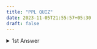 ```yaml
---
title: "PPL QUIZ"
date: 2023-11-05T21:55:57+05:30
draft: false
---
```

<details>
<summary> 1st Answer</summary> 
<details>
  <summary>### Increased Ability to Express Ideas</summary>

  1. Depth of thought influenced by language expressiveness.
  2. Difficulty conceptualizing structures without descriptive language.
  3. Limits on control structures, data structures, and abstractions based on the development language.
  4. Awareness of a variety of language features reduces limitations in software development.
  5. Exploration of language constructs and their simulation in languages lacking direct support.
</details>

<details>
  <summary>### Improved Background for Choosing Appropriate Languages</summary>

  1. Programmers tend to favor familiar languages, even if unsuitable for new projects.
  2. Familiarity with a range of languages empowers informed language selection.
</details>

<details>
  <summary>### Greater Ability to Learn New Languages</summary>

  1. Continuous evolution of programming languages necessitates ongoing learning.
  2. Understanding object-oriented programming facilitates learning languages like Java.
  3. Thorough comprehension of fundamental language concepts eases adaptation to new languages.
</details>

<details>
  <summary> ### Understand Significance of Implementation</summary>

  1. Insight into implementation issues illuminates the design rationale of languages.
  2. Enables intelligent use of a language according to its intended design.
</details>

<details>
  <summary> ### Ability to Design New Languages</summary>

  1. Knowledge of multiple languages enhances understanding of programming language concepts.
  2. Proficiency in designing new languages based on comprehensive knowledge.
</details>

<details>
  <summary> ### Overall Advancement of Computing</summary>

  1. Instances where language popularity did not align with conceptual superiority.
  2. Historical example: ALGOL 60 vs. Fortran, possibly influenced by lack of understanding of ALGOL 60's conceptual design.
  3. Consideration of external factors, such as IBM's role.
</details>

<details>
  <summary> ### Scientific Applications</summary>

  1. Invention of computers in the 40s for scientific applications.
  2. Requirement for large-scale floating-point computations.
  3. Fortran as the first language developed for scientific applications.
  4. ALGOL 60 intended for similar use.
</details>

<details>
  <summary> ### Business Applications</summary>

  1. COBOL as the first successful language for business applications.
  2. Emphasis on report generation, decimal arithmetic, and character manipulation.
  3. Arrival of PCs led to new ways for businesses to use computers.
  4. Development of spreadsheets and database systems for business applications.
</details>

<details>
  <summary> ### Artificial Intelligence</summary>

  1. Symbolic computations in AI, favoring linked lists over arrays.
  2. LISP as the first widely used AI programming language.
</details>

<details>
  <summary> ### Systems Programming</summary>

  1. O/S and programming support tools collectively known as system software.
  2. Efficiency crucial due to continuous use.
</details>

<details>
  <summary> ### Scripting Languages</summary>

  1. Scripting involves putting a list of commands (script) in a file for execution.
  2. Example: PHP, a scripting language used on web server systems.
  3. Code embedded in HTML documents, interpreted on the server before sending to the requesting browser.
</details>

</details>